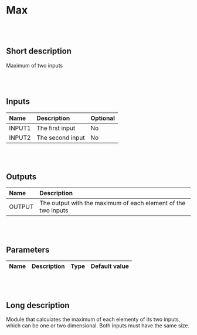 # Max


<br><br>
## Short description

Maximum of two inputs

<br><br>

## Inputs

|Name|Description|Optional|
|:----|:-----------|:-------|
|INPUT1|The first input|No|
|INPUT2|The second input|No|

<br><br>

## Outputs

|Name|Description|
|:----|:-----------|
|OUTPUT|The output with the maximum of each element of the two inputs|

<br><br>

## Parameters

|Name|Description|Type|Default value|
|:----|:-----------|:----|:-------------|

<br><br>
## Long description
Module that calculates the maximum of each elementy of
		its two inputs, which can be one or two dimensional.
		Both inputs must have the same size.